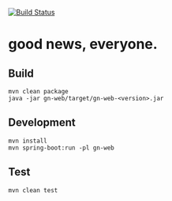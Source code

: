 [![Build Status](https://travis-ci.org/theborakompanioni/gn.svg?branch=master)](https://travis-ci.org/theborakompanioni/gn)

good news, everyone.
====

## Build
```
mvn clean package
java -jar gn-web/target/gn-web-<version>.jar 
```

## Development
```
mvn install
mvn spring-boot:run -pl gn-web
```

## Test
```
mvn clean test
```